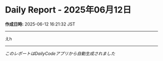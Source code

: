 # Daily Report - 2025年06月12日
 
**作成日時:** 2025-06-12 16:21:32 JST

---

えh

---

*このレポートはDailyCodeアプリから自動生成されました*
